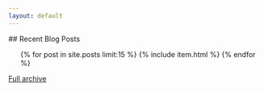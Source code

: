 ```yaml
---
layout: default
---
```

<article id="index">
## Recent Blog Posts

<ul class="posts">
    {% for post in site.posts limit:15 %}
        {% include item.html %}
    {% endfor %}
</ul>

[Full archive](archives)
</article>
